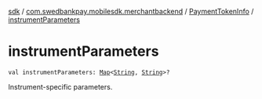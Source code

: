 [sdk](../../index.md) / [com.swedbankpay.mobilesdk.merchantbackend](../index.md) / [PaymentTokenInfo](index.md) / [instrumentParameters](./instrument-parameters.md)

# instrumentParameters

`val instrumentParameters: `[`Map`](https://kotlinlang.org/api/latest/jvm/stdlib/kotlin.collections/-map/index.html)`<`[`String`](https://kotlinlang.org/api/latest/jvm/stdlib/kotlin/-string/index.html)`, `[`String`](https://kotlinlang.org/api/latest/jvm/stdlib/kotlin/-string/index.html)`>?`

Instrument-specific parameters.

